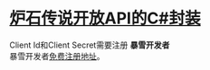 # [炉石传说开放API的C#封装](https://github.com/Skymly/HearthStone.WebApi.Shared)  
Client Id和Client Secret需要注册 **暴雪开发者**  
暴雪开发者[免费注册地址](https://develop.battlenet.com.cn/)。
